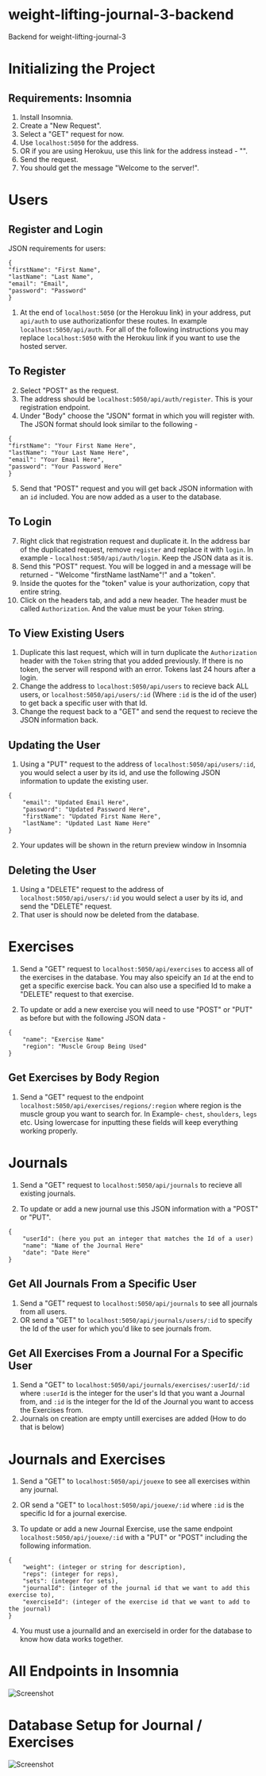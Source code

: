 # weight-lifting-journal-3-backend
Backend for weight-lifting-journal-3

# Initializing the Project
## Requirements: Insomnia

1) Install Insomnia.
2) Create a "New Request".
3) Select a "GET" request for now.
4) Use `localhost:5050` for the address.
5) OR if you are using Herokuu, use this link for the address instead - "".
6) Send the request.
7) You should get the message "Welcome to the server!".

# Users
## Register and Login

JSON requirements for users:
```
{
"firstName": "First Name",
"lastName": "Last Name",
"email": "Email",
"password": "Password"
}
```

1) At the end of `localhost:5050` (or the Herokuu link) in your address, put `api/auth` to use authorizationfor these routes. In example `localhost:5050/api/auth`.
For all of the following instructions you may replace `localhost:5050` with the Herokuu link if you want to use the hosted server.

## To Register

2) Select "POST" as the request.
3) The address should be `localhost:5050/api/auth/register`. This is your registration endpoint.
4) Under "Body" choose the "JSON" format in which you will register with. The JSON format should look similar to the following -
```
{
"firstName": "Your First Name Here",
"lastName": "Your Last Name Here",
"email": "Your Email Here",
"password": "Your Password Here"
}
```
5) Send that "POST" request and you will get back JSON information with an `id` included. You are now added as a user to the database.

## To Login

7) Right click that registration request and duplicate it. In the address bar of the duplicated request, remove `register` and replace it with `login`. In example - `localhost:5050/api/auth/login`. Keep the JSON data as it is.
8) Send this "POST" request. You will be logged in and a message will be returned - "Welcome "firstName lastName"!" and a "token".
9) Inside the quotes for the "token" value is your authorization, copy that entire string.
10) Click on the headers tab, and add a new header. The header must be called
`Authorization`. And the value must be your `Token` string.

## To View Existing Users

1) Duplicate this last request, which will in turn duplicate the `Authorization` header with the `Token` string that you added previously. If there is no token, the server will respond with an error. Tokens last 24 hours after a login.
2) Change the address to `localhost:5050/api/users` to recieve back ALL users, or `localhost:5050/api/users/:id` (Where `:id` is the id of the user) to get back a specific user with that Id.
3) Change the request back to a "GET" and send the request to recieve the JSON information back. 

## Updating the User

1) Using a "PUT" request to the address of `localhost:5050/api/users/:id`, you would select a user by its id, and use the following JSON information to update the existing user.
```
{
    "email": "Updated Email Here",
    "password": "Updated Password Here",
    "firstName": "Updated First Name Here",
    "lastName": "Updated Last Name Here"
}
```
2) Your updates will be shown in the return preview window in Insomnia

## Deleting the User

1) Using a "DELETE" request to the address of `localhost:5050/api/users/:id` you would select a user by its id, and send the "DELETE" request. 
2) That user is should now be deleted from the database.

# Exercises

1) Send a "GET" request to `localhost:5050/api/exercises` to access all of the exercises in the database. You may also speicify an `Id` at the end to get a specific exercise back. You can also use a specified Id to make a "DELETE" request to that exercise.

2) To update or add a new exercise you will need to use "POST" or "PUT" as before but with the following JSON data -
```
{
    "name": "Exercise Name"
    "region": "Muscle Group Being Used"
}
```

## Get Exercises by Body Region

1) Send a "GET" request to the endpoint `localhost:5050/api/exercises/regions/:region` where region is the muscle group you want to search for. In Example- `chest`, `shoulders`, `legs` etc. Using lowercase for inputting these fields will keep everything working properly.

# Journals 

1) Send a "GET" request to `localhost:5050/api/journals` to recieve all existing journals.

2) To update or add a new journal use this JSON information with a "POST" or "PUT".

```
{
    "userId": (here you put an integer that matches the Id of a user)
    "name": "Name of the Journal Here"
    "date": "Date Here"
}
```

## Get All Journals From a Specific User

1) Send a "GET" request to `localhost:5050/api/journals` to see all journals from all users.
2) OR send a "GET" to `localhost:5050/api/journals/users/:id` to specify the Id of the user for which you'd like to see journals from.

## Get All Exercises From a Journal For a Specific User

1) Send a "GET" to `localhost:5050/api/journals/exercises/:userId/:id` where `:userId` is the integer for the user's Id that you want a Journal from, and `:id` is the integer for the Id of the Journal you want to access the Exercises from.
2) Journals on creation are empty untill exercises are added (How to do that is below)


# Journals and Exercises

1) Send a "GET" to `localhost:5050/api/jouexe` to see all exercises within any journal.
2) OR send a "GET" to `localhost:5050/api/jouexe/:id` where `:id` is the specific Id for a journal exercise.

3) To update or add a new Journal Exercise, use the same endpoint `localhost:5050/api/jouexe/:id` with a "PUT" or "POST" including the following information.

```
{
    "weight": (integer or string for description),
    "reps": (integer for reps),
    "sets": (integer for sets),
    "journalId": (integer of the journal id that we want to add this exercise to),
    "exerciseId": (integer of the exercise id that we want to add to the journal)
}
```
4) You must use a journalId and an exerciseId in order for the database to know how data works together.

# All Endpoints in Insomnia

![Screenshot](Endpoints.png)

# Database Setup for Journal / Exercises

![Screenshot](Database.png)

